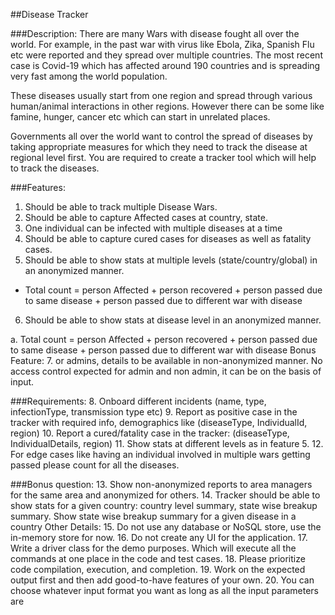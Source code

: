##Disease Tracker

###Description:
There are many Wars with disease fought all over the world. For example, in the past war with
virus like Ebola, Zika, Spanish Flu etc were reported and they spread over multiple countries.
The most recent case is Covid-19 which has affected around 190 countries and is spreading
very fast among the world population.

These diseases usually start from one region and spread through various human/animal
interactions in other regions. However there can be some like famine, hunger, cancer etc which
can start in unrelated places.

Governments all over the world want to control the spread of diseases by taking appropriate
measures for which they need to track the disease at regional level first.
You are required to create a tracker tool which will help to track the diseases.


###Features:

1. Should be able to track multiple Disease Wars.
2. Should be able to capture Affected cases at country, state.
3. One individual can be infected with multiple diseases at a time
4. Should be able to capture cured cases for diseases as well as fatality cases.
5. Should be able to show stats at multiple levels (state/country/global) in an anonymized
manner.

 - Total count = person Affected + person recovered + person passed due to same
disease + person passed due to different war with disease
6. Should be able to show stats at disease level in an anonymized manner.

a. Total count = person Affected + person recovered + person passed due to same
disease + person passed due to different war with disease
Bonus Feature:
7. or admins, details to be available in non-anonymized manner. No access control
expected for admin and non admin, it can be on the basis of input.

###Requirements:
8. Onboard different incidents (name, type, infectionType, transmission type etc)
9. Report as positive case in the tracker with required info, demographics like
(diseaseType, IndividualId, region)
10. Report a cured/fatality case in the tracker: (diseaseType, IndividualDetails, region)
11. Show stats at different levels as in feature 5.
12. For edge cases like having an individual involved in multiple wars getting passed please
count for all the diseases.

###Bonus question:
13. Show non-anonymized reports to area managers for the same area and anonymized for
others.
14. Tracker should be able to show stats for a given country: country level summary, state
wise breakup summary. Show state wise breakup summary for a given disease in a
country
Other Details:
15. Do not use any database or NoSQL store, use the in-memory store for now.
16. Do not create any UI for the application.
17. Write a driver class for the demo purposes. Which will execute all the commands at one
place in the code and test cases.
18. Please prioritize code compilation, execution, and completion.
19. Work on the expected output first and then add good-to-have features of your own.
20. You can choose whatever input format you want as long as all the input parameters are
